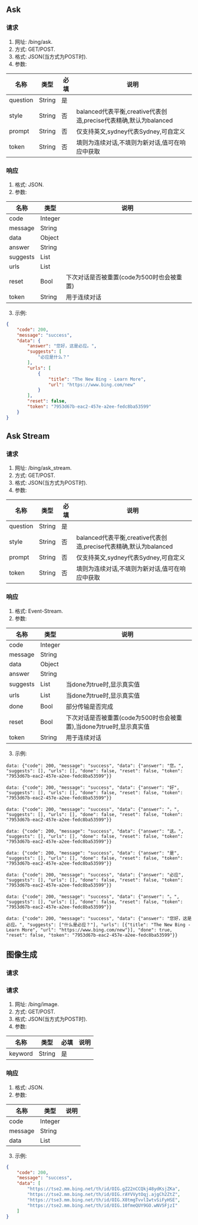 ## Ask
### 请求
1. 网址: /bing/ask.
2. 方式: GET/POST.
3. 格式: JSON(当方式为POST时).
4. 参数:

名称|类型|必填|说明
---|---|---|---
question|String|是|
style|String|否|balanced代表平衡,creative代表创造,precise代表精确,默认为balanced
prompt|String|否|仅支持英文,sydney代表Sydney,可自定义
token|String|否|填则为连续对话,不填则为新对话,值可在响应中获取
### 响应
1. 格式: JSON.
2. 参数:

名称|类型|说明
---|---|---
code|Integer|
message|String|
data|Object|
answer|String|
suggests|List|
urls|List|
reset|Bool|下次对话是否被重置(code为500时也会被重置)
token|String|用于连续对话
3. 示例:
```json
{
    "code": 200,
    "message": "success",
    "data": {
        "answer": "您好，这是必应。",
        "suggests": [
            "必应是什么？"
        ],
        "urls": [
            {
                "title": "The New Bing - Learn More",
                "url": "https://www.bing.com/new"
            }
        ],
        "reset": false,
        "token": "7953d67b-eac2-457e-a2ee-fedc8ba53599"
    }
}
```
## Ask Stream
### 请求
1. 网址: /bing/ask_stream.
2. 方式: GET/POST.
3. 格式: JSON(当方式为POST时).
4. 参数:

名称|类型|必填|说明
---|---|---|---
question|String|是|
style|String|否|balanced代表平衡,creative代表创造,precise代表精确,默认为balanced
prompt|String|否|仅支持英文,sydney代表Sydney,可自定义
token|String|否|填则为连续对话,不填则为新对话,值可在响应中获取
### 响应
1. 格式: Event-Stream.
2. 参数:

名称|类型|说明
---|---|---
code|Integer|
message|String|
data|Object|
answer|String|
suggests|List|当done为true时,显示真实值
urls|List|当done为true时,显示真实值
done|Bool|部分传输是否完成
reset|Bool|下次对话是否被重置(code为500时也会被重置),当done为true时,显示真实值
token|String|用于连续对话
3. 示例:
```
data: {"code": 200, "message": "success", "data": {"answer": "您。", "suggests": [], "urls": [], "done": false, "reset": false, "token": "7953d67b-eac2-457e-a2ee-fedc8ba53599"}}

data: {"code": 200, "message": "success", "data": {"answer": "好", "suggests": [], "urls": [], "done": false, "reset": false, "token": "7953d67b-eac2-457e-a2ee-fedc8ba53599"}}

data: {"code": 200, "message": "success", "data": {"answer": "，", "suggests": [], "urls": [], "done": false, "reset": false, "token": "7953d67b-eac2-457e-a2ee-fedc8ba53599"}}

data: {"code": 200, "message": "success", "data": {"answer": "这。", "suggests": [], "urls": [], "done": false, "reset": false, "token": "7953d67b-eac2-457e-a2ee-fedc8ba53599"}}

data: {"code": 200, "message": "success", "data": {"answer": "是", "suggests": [], "urls": [], "done": false, "reset": false, "token": "7953d67b-eac2-457e-a2ee-fedc8ba53599"}}

data: {"code": 200, "message": "success", "data": {"answer": "必应", "suggests": [], "urls": [], "done": false, "reset": false, "token": "7953d67b-eac2-457e-a2ee-fedc8ba53599"}}

data: {"code": 200, "message": "success", "data": {"answer": "。", "suggests": [], "urls": [], "done": false, "reset": false, "token": "7953d67b-eac2-457e-a2ee-fedc8ba53599"}}

data: {"code": 200, "message": "success", "data": {"answer": "您好，这是必应。", "suggests": ["什么是必应？"], "urls": [{"title": "The New Bing - Learn More", "url": "https://www.bing.com/new"}], "done": true, "reset": false, "token": "7953d67b-eac2-457e-a2ee-fedc8ba53599"}}
```
## 图像生成
### 请求
### 请求
1. 网址: /bing/image.
2. 方式: GET/POST.
3. 格式: JSON(当方式为POST时).
4. 参数:

名称|类型|必填|说明
---|---|---|---
keyword|String|是|
### 响应
1. 格式: JSON.
2. 参数:

名称|类型|说明
---|---|---
code|Integer|
message|String|
data|List|
3. 示例:
```json
{
    "code": 200,
    "message": "success",
    "data": [
        "https://tse2.mm.bing.net/th/id/OIG.gZ22nCCQkj48ydKsjZKa",
        "https://tse2.mm.bing.net/th/id/OIG.rAYVVytOqj.ajgCh2ZtZ",
        "https://tse3.mm.bing.net/th/id/OIG.X8tmgTvvlIwtvSiFyHSE",
        "https://tse2.mm.bing.net/th/id/OIG.10fmeQUY9GO.wNV5FjzI"
    ]
}
```